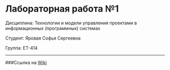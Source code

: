 # Лабораторная работа №1
Дисциплина: Технологии и модели управления проектами в информационных (программных) системах

Студент: Яровая Софья Сергеевна

Группа: ЕТ-414 
***
###Ссылка на [Wiki](https://github.com/ayavoray/Project/wiki/%D0%93%D0%BB%D0%B0%D0%B2%D0%BD%D0%B0%D1%8F-%D1%81%D1%82%D1%80%D0%B0%D0%BD%D0%B8%D1%86%D0%B0)


